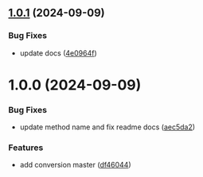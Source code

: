 ## [1.0.1](https://github.com/dev-ahmadbilal/currency-master/compare/v1.0.0...v1.0.1) (2024-09-09)


### Bug Fixes

* update docs ([4e0964f](https://github.com/dev-ahmadbilal/currency-master/commit/4e0964f4814827bffecb994cf184fc6b46c0a609))

# 1.0.0 (2024-09-09)


### Bug Fixes

* update method name and fix readme docs ([aec5da2](https://github.com/dev-ahmadbilal/currency-master/commit/aec5da2fc8bf4648ab7edbd3df07baad174ff376))


### Features

* add conversion master ([df46044](https://github.com/dev-ahmadbilal/currency-master/commit/df46044ce80f8912814ef836aac4ecf7d0ed071b))
